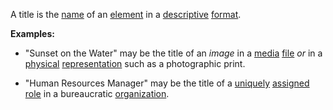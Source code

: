 A title is the [name](https://github.com/gcassel/Modular-Organization-Terminology/blob/master/terms/name.md) of an [element](https://github.com/gcassel/Modular-Organization-Terminology/blob/master/terms/element.md) in a [descriptive](https://github.com/gcassel/Modular-Organization-Terminology/blob/master/terms/describe.md) [format](https://github.com/gcassel/Modular-Organization-Terminology/blob/master/terms/format.md).

**Examples:**  
* "Sunset on the Water" may be the title of an *image* in a [media](https://github.com/gcassel/Modular-Organization-Terminology/blob/master/terms/media.md) [file](https://github.com/gcassel/Modular-Organization-Terminology/blob/master/terms/file.md) *or* in a [physical](https://github.com/gcassel/Modular-Organization-Terminology/blob/master/terms/physical.md) [representation](https://github.com/gcassel/Modular-Organization-Terminology/blob/master/terms/represent.md) such as a photographic print.

* "Human Resources Manager" may be the title of a [uniquely](https://github.com/gcassel/Modular-Organization-Terminology/blob/master/terms/unique.md) [assigned](https://github.com/gcassel/Modular-Organization-Terminology/blob/master/terms/assign.md) [role](https://github.com/gcassel/Modular-Organization-Terminology/blob/master/terms/role.md) in a bureaucratic [organization](https://github.com/gcassel/Modular-Organization-Terminology/blob/master/terms/organization.md).

